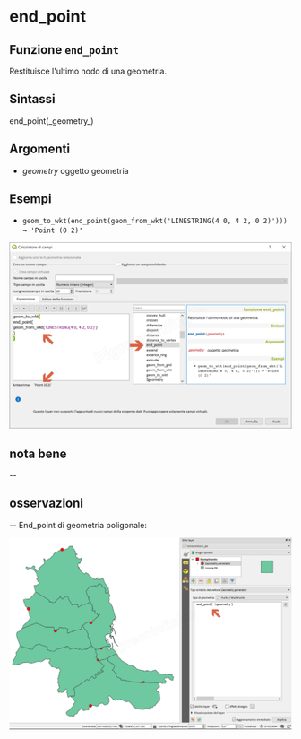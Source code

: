 # end\_point

## Funzione `end_point`

Restituisce l'ultimo nodo di una geometria.

## Sintassi

end_point\(\_geometry_\)

## Argomenti

* _geometry_ oggetto geometria

## Esempi

* `geom_to_wkt(end_point(geom_from_wkt('LINESTRING(4 0, 4 2, 0 2)'))) → 'Point (0 2)'`

![](../../../.gitbook/assets/end_point1%20%281%29.png)

## nota bene

--

## osservazioni

-- End\_point di geometria poligonale:

![](../../../.gitbook/assets/end_point2.png)

